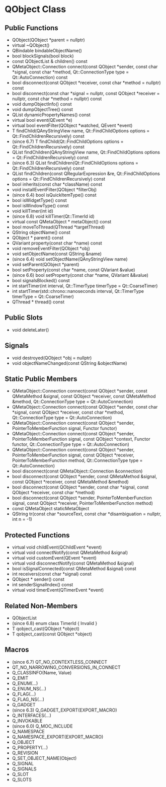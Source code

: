 # QObject Class

## Public Functions

- QObject(QObject *parent = nullptr)
- virtual ~QObject()
- QBindable<QString> bindableObjectName()
- bool blockSignals(bool block)
- const QObjectList & children() const
- QMetaObject::Connection connect(const QObject *sender, const char *signal, const char *method, Qt::ConnectionType type = Qt::AutoConnection) const
- bool disconnect(const QObject *receiver, const char *method = nullptr) const
- bool disconnect(const char *signal = nullptr, const QObject *receiver = nullptr, const char *method = nullptr) const
- void dumpObjectInfo() const
- void dumpObjectTree() const
- QList<QByteArray> dynamicPropertyNames() const
- virtual bool event(QEvent *e)
- virtual bool eventFilter(QObject *watched, QEvent *event)
- T findChild(QAnyStringView name, Qt::FindChildOptions options = Qt::FindChildrenRecursively) const
- (since 6.7) T findChild(Qt::FindChildOptions options = Qt::FindChildrenRecursively) const
- QList<T> findChildren(QAnyStringView name, Qt::FindChildOptions options = Qt::FindChildrenRecursively) const
- (since 6.3) QList<T> findChildren(Qt::FindChildOptions options = Qt::FindChildrenRecursively) const
- QList<T> findChildren(const QRegularExpression &re, Qt::FindChildOptions options = Qt::FindChildrenRecursively) const
- bool inherits(const char *className) const
- void installEventFilter(QObject *filterObj)
- (since 6.4) bool isQuickItemType() const
- bool isWidgetType() const
- bool isWindowType() const
- void killTimer(int id)
- (since 6.8) void killTimer(Qt::TimerId id)
- virtual const QMetaObject * metaObject() const
- bool moveToThread(QThread *targetThread)
- QString objectName() const
- QObject * parent() const
- QVariant property(const char *name) const
- void removeEventFilter(QObject *obj)
- void setObjectName(const QString &name)
- (since 6.4) void setObjectName(QAnyStringView name)
- void setParent(QObject *parent)
- bool setProperty(const char *name, const QVariant &value)
- (since 6.6) bool setProperty(const char *name, QVariant &&value)
- bool signalsBlocked() const
- int startTimer(int interval, Qt::TimerType timerType = Qt::CoarseTimer)
- int startTimer(std::chrono::nanoseconds interval, Qt::TimerType timerType = Qt::CoarseTimer)
- QThread * thread() const

## Public Slots

- void deleteLater()

## Signals

- void destroyed(QObject *obj = nullptr)
- void objectNameChanged(const QString &objectName)

## Static Public Members

- QMetaObject::Connection connect(const QObject *sender, const QMetaMethod &signal, const QObject *receiver, const QMetaMethod &method, Qt::ConnectionType type = Qt::AutoConnection)
- QMetaObject::Connection connect(const QObject *sender, const char *signal, const QObject *receiver, const char *method, Qt::ConnectionType type = Qt::AutoConnection)
- QMetaObject::Connection connect(const QObject *sender, PointerToMemberFunction signal, Functor functor)
- QMetaObject::Connection connect(const QObject *sender, PointerToMemberFunction signal, const QObject *context, Functor functor, Qt::ConnectionType type = Qt::AutoConnection)
- QMetaObject::Connection connect(const QObject *sender, PointerToMemberFunction signal, const QObject *receiver, PointerToMemberFunction method, Qt::ConnectionType type = Qt::AutoConnection)
- bool disconnect(const QMetaObject::Connection &connection)
- bool disconnect(const QObject *sender, const QMetaMethod &signal, const QObject *receiver, const QMetaMethod &method)
- bool disconnect(const QObject *sender, const char *signal, const QObject *receiver, const char *method)
- bool disconnect(const QObject *sender, PointerToMemberFunction signal, const QObject *receiver, PointerToMemberFunction method)
- const QMetaObject staticMetaObject
- QString tr(const char *sourceText, const char *disambiguation = nullptr, int n = -1)

## Protected Functions

- virtual void childEvent(QChildEvent *event)
- virtual void connectNotify(const QMetaMethod &signal)
- virtual void customEvent(QEvent *event)
- virtual void disconnectNotify(const QMetaMethod &signal)
- bool isSignalConnected(const QMetaMethod &signal) const
- int receivers(const char *signal) const
- QObject * sender() const
- int senderSignalIndex() const
- virtual void timerEvent(QTimerEvent *event)

## Related Non-Members

- QObjectList
- (since 6.8) enum class TimerId { Invalid }
- T qobject_cast(QObject *object)
- T qobject_cast(const QObject *object)

## Macros

- (since 6.7) QT_NO_CONTEXTLESS_CONNECT
- QT_NO_NARROWING_CONVERSIONS_IN_CONNECT
- Q_CLASSINFO(Name, Value)
- Q_EMIT
- Q_ENUM(...)
- Q_ENUM_NS(...)
- Q_FLAG(...)
- Q_FLAG_NS(...)
- Q_GADGET
- (since 6.3) Q_GADGET_EXPORT(EXPORT_MACRO)
- Q_INTERFACES(...)
- Q_INVOKABLE
- (since 6.0) Q_MOC_INCLUDE
- Q_NAMESPACE
- Q_NAMESPACE_EXPORT(EXPORT_MACRO)
- Q_OBJECT
- Q_PROPERTY(...)
- Q_REVISION
- Q_SET_OBJECT_NAME(Object)
- Q_SIGNAL
- Q_SIGNALS
- Q_SLOT
- Q_SLOTS
